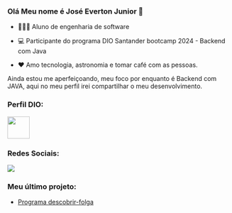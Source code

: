 ### Olá Meu nome é José Everton Junior 👋

- 👨🏻‍🎓 Aluno de engenharia de software

- 💻 Participante do programa DIO Santander bootcamp 2024 - Backend com Java

- ❤️ Amo tecnologia, astronomia e tomar café com as pessoas.

Ainda estou me aperfeiçoando, meu foco por enquanto é Backend com JAVA, aqui no meu perfil irei compartilhar o meu desenvolvimento. 

### Perfil DIO:

<a href="https://www.dio.me/users/evertonjuniorrad">
<img width="50" height="50" src="https://pbs.twimg.com/profile_images/1732082010036789248/c1VlhTHM_400x400.jpg" />
<a/>

### Redes Sociais: 
<a href="https://www.linkedin.com/in/joseeverton">
<img src="https://img.shields.io/badge/LinkedIn-0077B5?style=for-the-badge&logo=linkedin&logoColor=white" />
<a/>


### Meu último projeto: 

- [Programa descobrir-folga](https://github.com/EvertonJunior/programa-descobrir-folga/)
